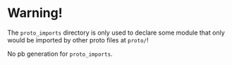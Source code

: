 # Warning!
The `proto_imports` directory is only used to declare some module that only would be imported by other proto files at `proto/`!

No pb generation for `proto_imports`.